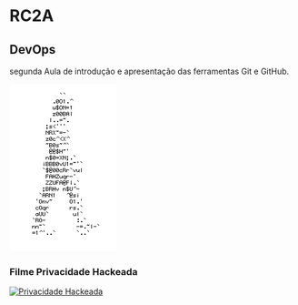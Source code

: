 # RC2A
## DevOps
segunda Aula de introdução e apresentação das ferramentas Git e GitHub.

![](https://github.com/Shaecel-bortoletto/RC2A/blob/master/Gif%20homem%20letrado.gif)

### Filme Privacidade Hackeada
[![Privacidade Hackeada](http://img.youtube.com/vi/wjXYCrxRWqc/0.jpg)](http://www.youtube.com/watch?v=wjXYCrxRWqc "Privacidade Hackeada")



